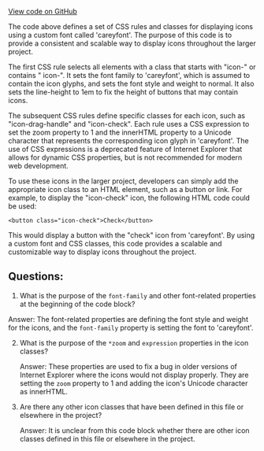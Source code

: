 [View code on GitHub](https://github.com/wandb/weave/weave-js/src/common/assets/careyfont/css/careyfont-ie7.css)

The code above defines a set of CSS rules and classes for displaying icons using a custom font called 'careyfont'. The purpose of this code is to provide a consistent and scalable way to display icons throughout the larger project. 

The first CSS rule selects all elements with a class that starts with "icon-" or contains " icon-". It sets the font family to 'careyfont', which is assumed to contain the icon glyphs, and sets the font style and weight to normal. It also sets the line-height to 1em to fix the height of buttons that may contain icons.

The subsequent CSS rules define specific classes for each icon, such as "icon-drag-handle" and "icon-check". Each rule uses a CSS expression to set the zoom property to 1 and the innerHTML property to a Unicode character that represents the corresponding icon glyph in 'careyfont'. The use of CSS expressions is a deprecated feature of Internet Explorer that allows for dynamic CSS properties, but is not recommended for modern web development.

To use these icons in the larger project, developers can simply add the appropriate icon class to an HTML element, such as a button or link. For example, to display the "icon-check" icon, the following HTML code could be used:

```
<button class="icon-check">Check</button>
```

This would display a button with the "check" icon from 'careyfont'. By using a custom font and CSS classes, this code provides a scalable and customizable way to display icons throughout the project.
## Questions: 
 1. What is the purpose of the `font-family` and other font-related properties at the beginning of the code block?
   
   Answer: The font-related properties are defining the font style and weight for the icons, and the `font-family` property is setting the font to 'careyfont'.

2. What is the purpose of the `*zoom` and `expression` properties in the icon classes?
   
   Answer: These properties are used to fix a bug in older versions of Internet Explorer where the icons would not display properly. They are setting the `zoom` property to 1 and adding the icon's Unicode character as innerHTML.

3. Are there any other icon classes that have been defined in this file or elsewhere in the project?
   
   Answer: It is unclear from this code block whether there are other icon classes defined in this file or elsewhere in the project.